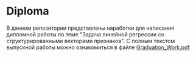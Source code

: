 # Diploma
В данном репозитории представлены наработки для написания дипломной работы по теме "Задача линейной регрессии со структурированными векторами признаков". С полным текстом выпускной работы можно ознакомиться в файле
[Graduation_Work.pdf](https://github.com/user-attachments/files/17270398/Graduation_Work.pdf)
